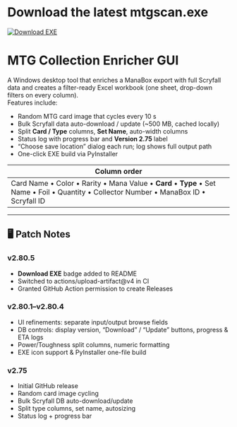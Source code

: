 # Download the latest mtgscan.exe
[![Download EXE](https://img.shields.io/github/v/release/AngryMunky/mtg-collection-enricher?label=Download%20EXE)](https://github.com/AngryMunky/mtg-collection-enricher/releases/latest/download/mtgscan.exe)


# MTG Collection Enricher GUI

A Windows desktop tool that enriches a ManaBox export with full Scryfall data and
creates a filter-ready Excel workbook (one sheet, drop-down filters on every
column).  
Features include:

* Random MTG card image that cycles every 10 s  
* Bulk Scryfall data auto-download / update (~500 MB, cached locally)  
* Split **Card / Type** columns, **Set Name**, auto-width columns  
* Status log with progress bar and **Version 2.75** label  
* “Choose save location” dialog each run; log shows full output path  
* One-click EXE build via PyInstaller

| Column order |
|--------------|
| Card Name • Color • Rarity • Mana Value • **Card** • **Type** • Set Name • Foil • Quantity • Collector Number • ManaBox ID • Scryfall ID |

---
## 🖥️ Patch Notes
### v2.80.5
- **Download EXE** badge added to README  
- Switched to actions/upload-artifact@v4 in CI  
- Granted GitHub Action permission to create Releases  

### v2.80.1–v2.80.4
- UI refinements: separate input/output browse fields  
- DB controls: display version, “Download” / “Update” buttons, progress & ETA logs  
- Power/Toughness split columns, numeric formatting  
- EXE icon support & PyInstaller one-file build  

### v2.75
- Initial GitHub release  
- Random card image cycling  
- Bulk Scryfall DB auto-download/update  
- Split type columns, set name, autosizing  
- Status log + progress bar
    
